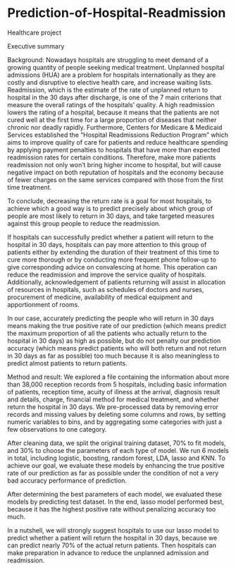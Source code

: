 # Prediction-of-Hospital-Readmission
Healthcare project

Executive summary

Background:
Nowadays hospitals are struggling to meet demand of a growing quantity of people seeking medical treatment. Unplanned hospital admissions (HUA) are a problem for hospitals internationally as they are costly and disruptive to elective health care, and increase waiting lists. Readmission, which is the estimate of the rate of unplanned return to hospital in the 30 days after discharge, is one of the 7 main criterions that measure the overall ratings of the hospitals’ quality.  A high readmission lowers the rating of a hospital, because it means that the patients are not cured well at the first time for a large proportion of diseases that neither chronic nor deadly rapidly. Furthermore, Centers for Medicare & Medicaid Services established the “Hospital Readmissions Reduction Program” which aims to improve quality of care for patients and reduce healthcare spending by applying payment penalties to hospitals that have more than expected readmission rates for certain conditions. Therefore, make more patients readmission not only won’t bring higher income to hospital, but will cause negative impact on both reputation of hospitals and the economy because of fewer charges on the same services compared with those from the first time treatment.

To conclude, decreasing the return rate is a goal for most hospitals, to achieve which a good way is to predict precisely about which group of people are most likely to return in 30 days, and take targeted measures against this group people to reduce the readmission. 

If hospitals can successfully predict whether a patient will return to the hospital in 30 days, hospitals can pay more attention to this group of patients either by extending the duration of their treatment of this time to cure more thorough or by conducting more frequent phone follow-up to give corresponding advice on convalescing at home. This operation can reduce the readmission and improve the service quality of hospitals. Additionally, acknowledgement of patients returning will assist in allocation of resources in hospitals, such as schedules of doctors and nurses, procurement of medicine, availability of medical equipment and apportionment of rooms.

In our case, accurately predicting the people who will return in 30 days means making the true positive rate of our prediction (which means predict the maximum proportion of all the patients who actually return to the hospital in 30 days) as high as possible, but do not penalty our prediction accuracy (which means predict patients who will both return and not return in 30 days as far as possible) too much because it is also meaningless to predict almost patients to return patients. 

Method and result:
We explored a file containing the information about more than 38,000 reception records from 5 hospitals, including basic information of patients, reception time, acuity of illness at the arrival, diagnosis result and details, charge, financial method for medical treatment, and whether return the hospital in 30 days. We pre-processed data by removing error records and missing values by deleting some columns and rows, by setting numeric variables to bins, and by aggregating some categories with just a few observations to one category.  

After cleaning data, we split the original training dataset, 70% to fit models, and 30% to choose the parameters of each type of model. We run 6 models in total, including logistic, boosting, random forest, LDA, lasso and KNN. To achieve our goal, we evaluate these models by enhancing the true positive rate of our prediction as far as possible under the condition of not a very bad accuracy performance of prediction. 

After determining the best parameters of each model, we evaluated these models by predicting test dataset. In the end, lasso model performed best, because it has the highest positive rate without penalizing accuracy too much.

In a nutshell, we will strongly suggest hospitals to use our lasso model to predict whether a patient will return the hospital in 30 days, because we can predict nearly 70% of the actual return patients. Then hospitals can make preparation in advance to reduce the unplanned admission and readmission. 
 
